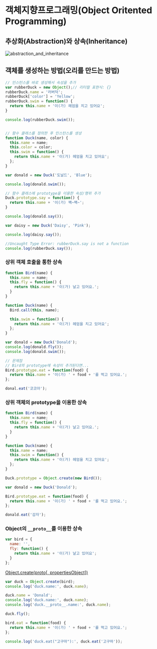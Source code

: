 # 객체지향프로그래밍(Object Oritented Programming)

## 추상화(Abstraction)와 상속(Inheritance)
![abstraction_and_inheritance](https://raw.githubusercontent.com/eddie-yim/reliablejs/master/sources/chapter_01/supplement.001.png)


## 객체를 생성하는 방법(오리를 만드는 방법)
```javascript
// 인스턴스를 바로 생성해서 속성을 추가
var rubberDuck = new Object();// 리터럴 표현식: {}
rubberDuck.name = '러버덕';
rubberDuck['color'] = 'Yellow';
rubberDuck.swim = function() {
  return this.name + '이(가) 헤엄을 치고 있어요';
}

console.log(rubberDuck.swim());


// 함수 클래스를 정의한 후 인스턴스를 생성
function Duck(name, color) {
  this.name = name;
  this.color = color;
  this.swim = function() {
  	return this.name + '이(가) 헤엄을 치고 있어요';
  };
}

var donald = new Duck('도날드', 'Blue');

console.log(donald.swim());

// 함수 클래스에 prototype을 이용한 속성/행위 추가
Duck.prototype.say = function() {
  return this.name + '이(가) 꽥~꽥~';
}

console.log(donald.say());

var daisy = new Duck('Daisy', 'Pink');

console.log(daisy.say());

//Uncaught Type Error: rubberDuck.say is not a function
console.log(rubberDuck.say());
```

### 상위 객체 호출을 통한 상속
```javascript
function Bird(name) {
  this.name = name;
  this.fly = function() {
    return this.name + '이(가) 날고 있어요.';
  }
}

function Duck(name) {
  Bird.call(this, name);

  this.swim = function() {
    return this.name + '이(가) 헤엄을 치고 있어요';
  };
}

var donald = new Duck('Donald');
console.log(donald.fly());
console.log(donald.swim());

// 문제점
// Bird의 prototype에 속성이 추가된다면...
Bird.prototype.eat = function(food) {
  return this.name + '이(가) ' + food + '를 먹고 있어요.';
};

donal.eat('코코아');
```

### 상위 객체의 prototype을 이용한 상속
```javascript
function Bird(name) {
  this.name = name;
  this.fly = function() {
    return this.name + '이(가) 날고 있어요.';
  }
}

function Duck(name) {
  this.name = name;
  this.swim = function() {
    return this.name + '이(가) 헤엄을 치고 있어요';
  };
}

Duck.prototype = Object.create(new Bird());

var donald = new Duck('Donald');

Bird.prototype.eat = function(food) {
  return this.name + '이(가) ' + food + '를 먹고 있어요.';
};

donald.eat('감자');
```

### Object의 `__proto__`를 이용한 상속
```javascript
var bird = {
  name: '',
  fly: function() {
    return this.name + '이(가) 날고 있어요';
  }
};
```
[Object.create(proto[, propertiesObject])](https://developer.mozilla.org/en-US/docs/Web/JavaScript/Reference/Global_Objects/Object/create)
```javascript
var duck = Object.create(bird);
console.log('duck.name:', duck.name);

duck.name = 'Donald';
console.log('duck.name:', duck.name);
console.log('duck.__proto__.name:', duck.name);

duck.fly();

bird.eat = function(food) {
  return this.name + '이(가) ' + food + '를 먹고 있어요.';
};

console.log('duck.eat("고구마"):', duck.eat('고구마'));
```
